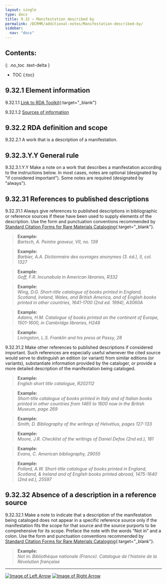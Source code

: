 ```yaml
---
layout: single
type: docs
title: 9.32 — Manifestation described by
permalink: /DCRMR/additional-notes/Manifestation-described-by/
sidebar:
  nav: "docs"
---
```


## Contents:
{: .no_toc .text-delta }

- TOC
{:toc}

## 9.32.1 Element information

<a name="9.32.1.1">9.32.1.1</a> [Link to RDA Toolkit](https://access.rdatoolkit.org/Content/Index?externalId=en-US_ala-51744638-bd0b-3aac-a958-4be04d024ce4){:target="_blank"}

<a name="9.32.1.2">9.32.1.2</a> [Sources of information](/DCRMR/additional-notes/#9011-sources-of-information)

## 9.32.2 RDA definition and scope

<a name="9.32.2.1">9.32.2.1</a> A work that is a description of a manifestation.

## 9.32.3.Y.Y General rule

<a name="9.32.3.1.Y.Y">9.32.3.1.Y.Y</a> Make a note on a work that describes a manifestation according to the instructions below. In most cases, notes are optional (designated by "if considered important"). Some notes are required (designated by "always").

## 9.32.31 References to published descriptions

<a name="9.32.31.1">9.32.31.1</a> Always give references to published descriptions in bibliographic or reference sources if these have been used to supply elements of the description. Use the form and punctuation conventions recommended by [Standard Citation Forms for Rare Materials Cataloging](https://rbms.info/scf/){:target="_blank"}.

>**Example:**  
><CITE>Bartsch, A. Peintre graveur, VII, no. 139</CITE>

>**Example:**  
><CITE>Barbier, A.A. Dictionnaire des ouvrages anonymes (3. éd.), II, col. 1327</CITE>

>**Example:**  
><CITE>Goff, F.R. Incunabula in American libraries, R332</CITE> 

>**Example:**  
><CITE>Wing, D.G. Short-title catalogue of books printed in England, Scotland, Ireland, Wales, and British America, and of English books printed in other countries, 1641-1700 (2nd ed. 1994), A3060A</CITE>

>**Example:**  
><CITE>Adams, H.M. Catalogue of books printed on the continent of Europe, 1501-1600, in Cambridge libraries, H248</CITE>

>**Example:**  
><CITE>Livingston, L.S. Franklin and his press at Passy, 28</CITE>

<a name="9.32.31.2">9.32.31.2</a> Make other references to published descriptions if considered important. Such references are especially useful whenever the cited source would serve to distinguish an edition (or variant) from similar editions (or variants), substantiate information provided by the cataloger, or provide a more detailed description of the manifestation being cataloged.

>**Example:**   
><CITE>English short title catalogue, R202112</CITE>  
 
>**Example:**  
><CITE>Short-title catalogue of books printed in Italy and of Italian books printed in other countries from 1465 to 1600 now in the British Museum, page 269</CITE>  

>**Example:**  
><CITE>Smith, D. Bibliography of the writings of Helvétius, pages 127-133</CITE>  
 
>**Example:**  
><CITE>Moore, J.R. Checklist of the writings of Daniel Defoe (2nd ed.), 181</CITE>  

>**Example:**  
><CITE>Evans, C. American bibliography, 29055</CITE> 

>**Example:**  
><CITE>Pollard, A.W. Short-title catalogue of books printed in England, Scotland, & Ireland and of English books printed abroad, 1475-1640 (2nd ed.), 25597</CITE>

## 9.32.32 Absence of a description in a reference source

<a name="9.32.32.1">9.32.32.1</a> Make a note to indicate that a description of the manifestation being cataloged does not appear in a specific reference source only if the manifestation fits the scope for that source and the source purports to be comprehensive for its scope. Preface the note with the words “Not in” and a colon. Use the form and punctuation conventions recommended by [Standard Citation Forms for Rare Materials Cataloging](https://rbms.info/scf/){:target="_blank"}.

>**Example:**  
><CITE>Not in: Bibliothèque nationale (France). Catalogue de l’histoire de la Révolution française</CITE>

---

[![Image of Left Arrow](https://rbms-bsc.github.io/DCRMR/assets/pictures/navigation/Arrow_Left.png "9.3 — Note on manifestation")](/DCRMR/additional-notes/Note-on-manifestation/) [![Image of Right Arrow](https://rbms-bsc.github.io/DCRMR/assets/pictures/navigation/Arrow_Right.png "9.33 — Supplementary content")](/DCRMR/additional-notes/Supplementary-content/)
